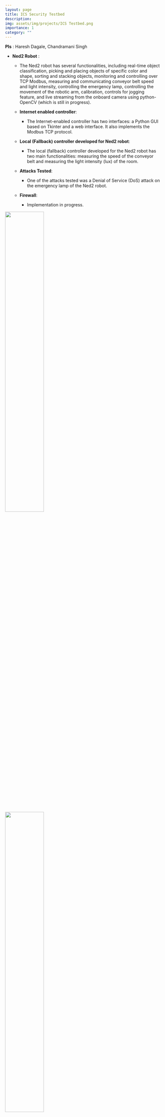 ```yaml
---
layout: page
title: ICS Security Testbed
description: 
img: assets/img/projects/ICS Testbed.png
importance: 1
category: ""
---
```


**PIs** : Haresh Dagale, Chandramani Singh

- **Ned2 Robot** : 
    - The Ned2 robot has several functionalities, including real-time object classification, picking and placing objects of specific color and shape, sorting and stacking objects, monitoring and controlling over TCP Modbus, measuring and communicating conveyor belt speed and light intensity, controlling the emergency lamp, controlling the movement of the robotic arm, calibration, controls for jogging feature, and live streaming from the onboard camera using python-OpenCV (which is still in progress).

    - **Internet enabled controller**:
        - The Internet-enabled controller has two interfaces: a Python GUI based on Tkinter and a web interface. It also implements the Modbus TCP protocol.

    - **Local (Fallback) controller developed for Ned2 robot**:
        - The local (fallback) controller developed for the Ned2 robot has two main functionalities: measuring the speed of the conveyor belt and measuring the light intensity (lux) of the room.

    - **Attacks Tested**:
        - One of the attacks tested was a Denial of Service (DoS) attack on the emergency lamp of the Ned2 robot.
    - **Firewall**:
        - Implementation in progress.


<div class="col">
<div class="row">

<img src="{{ site.url }}{{ site.baseurl }}/assets/img/projects/icstestbedpcis (1).jpg" class="img-fluid rounded z-depth-1" width="50%">
<img src="{{ site.url }}{{ site.baseurl }}/assets/img/projects/icstestbedpcis (1).png" class="img-fluid rounded z-depth-1" width="50%">
</div>
<div class="row">
<img src="{{ site.url }}{{ site.baseurl }}/assets/img/projects/icstestbedpcis (2).jpg" class="img-fluid rounded z-depth-1" width="50%">
<img src="{{ site.url }}{{ site.baseurl }}/assets/img/projects/icstestbedpcis (2).png" class="img-fluid rounded z-depth-1" width="50%">
</div>
</div>